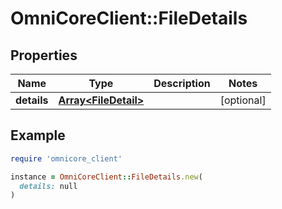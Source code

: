 # OmniCoreClient::FileDetails

## Properties

| Name | Type | Description | Notes |
| ---- | ---- | ----------- | ----- |
| **details** | [**Array&lt;FileDetail&gt;**](FileDetail.md) |  | [optional] |

## Example

```ruby
require 'omnicore_client'

instance = OmniCoreClient::FileDetails.new(
  details: null
)
```

